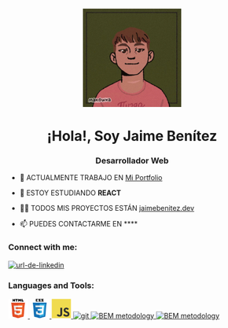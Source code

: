 <p align="center">
<img src="https://raw.githubusercontent.com/jaimebenitezlope/jaimebenitezlope/main/5f97653f-5468-4c79-bccd-2b082d450c73.jpg">
</p>

<!-- Generado con https://rahuldkjain.github.io/gh-profile-readme-generator/ -->
<h1 align="center">¡Hola!, Soy Jaime Benítez</h1>
<h3 align="center">Desarrollador Web</h3>

- 🔭 ACTUALMENTE TRABAJO EN [Mi Portfolio](/jaimebenitezlope/jaimebenitezlopePortfolio)

- 🌱 ESTOY ESTUDIANDO **REACT**

- 👨‍💻 TODOS MIS PROYECTOS ESTÁN [jaimebenitez.dev](jaimebenitezlope.dev)

- 📫 PUEDES CONTACTARME EN ****

<h3 align="left">Connect with me:</h3>
<p align="left">
  <a href="https://www.linkedin.com/in/jaime-benítez-lope-b892ba2a3/" target="blank">
      <img align="center" src="https://raw.githubusercontent.com/rahuldkjain/github-profile-readme-generator/master/src/images/icons/Social/linked-in-alt.svg" alt="url-de-linkedin" height="30" width="40" />
  </a>
</p>

<h3 align="left">Languages and Tools:</h3>
<p align="left">

 <a href="https://www.w3.org/html/" target="_blank" rel="noreferrer">
      <img src="https://raw.githubusercontent.com/devicons/devicon/master/icons/html5/html5-original-wordmark.svg" alt="html5" width="40" height="40"/> 
</a> 
<a href="https://www.w3.org/Style/CSS/" target="_blank" rel="noreferrer"> 
    <img src="https://raw.githubusercontent.com/devicons/devicon/master/icons/css3/css3-original-wordmark.svg" alt="css3" width="40" height="40"/> 
</a>

<a href="https://developer.mozilla.org/en-US/docs/Web/JavaScript" target="_blank" rel="noreferrer"> 
  <img src="https://raw.githubusercontent.com/devicons/devicon/master/icons/javascript/javascript-original.svg" alt="javascript" width="40" height="40"/> 
</a>

 <a href="https://git-scm.com/" target="_blank" rel="noreferrer"> 
    <img src="https://www.vectorlogo.zone/logos/git-scm/git-scm-icon.svg" alt="git" width="40" height="40"/> 
 </a>

  <a href="https://getbem.com/">
      <img src="http://jennyknuth.com/wp-content/uploads/2018/03/BEM-1.png" target="_blank" rel="noreferrer" width="40" height="40" alt="BEM metodology">
  </a>

  <a href="https://sass-lang.com/">
      <img src="https://upload.wikimedia.org/wikipedia/commons/thumb/9/96/Sass_Logo_Color.svg/2560px-Sass_Logo_Color.svg.png" target="_blank" rel="noreferrer" width="40" alt="BEM metodology">
  </a>
